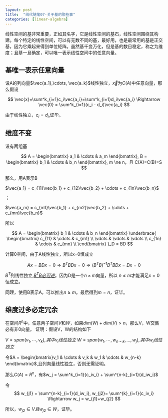 ```yaml
---
layout: post
title:  "线代随笔07-关于基的那些事"
categories: [linear-algebra]
---
```


线性空间的基非常重要，正如其名字，它是线性空间的基石，线性空间围绕其构建。每个特定的线性空间，可以有无数不同的基，最好用，也是最常用的基是正交基，因为它乘起来得到单位矩阵。虽然基千变万化，但是基的数目稳定，称之为维度；且基一旦确定，可以唯一表示线性空间中的任意向量。

## 基唯一表示任意向量
设A的列向量$\vec{a_1},\cdots, \vec{a_k}$线性独立，$\vec{x}$为$C(A)$中任意向量，那么假设

$$
	\vec{x}=\sum^k_{i=1}c_i\vec{a_i}=\sum^k_{i=1}d_i\vec{a_i} \Rightarrow \vec{0} = \sum^k_{i=1}(c_i - d_i)\vec{a_i}
$$

由于线性独立，$c_i=d_i$,证毕。

## 维度不变
设有两组基

$$
	A = \begin{bmatrix} a_1 & \cdots & a_m \end{bmatrix},
	B = \begin{bmatrix} b_1 & \cdots & b_n \end{bmatrix},
	m \ne n，且 C(A)=C(B)=S
$$

那么，用A表示B

$\vec{a_1} = c_{11}\vec{b_1} + c_{12}\vec{b_2} + \cdots + c_{1n}\vec{b_n}$

$\vdots$

$\vec{a_m} = c_{m1}\vec{b_1} + c_{m2}\vec{b_2} + \cdots + c_{mn}\vec{b_n}$

所以 

$$
A = \begin{bmatrix} b_1 & \cdots & b_n \end{bmatrix}
    \underbrace{
		\begin{bmatrix}
			c_{11} & \cdots & c_{m1} \\
			\vdots & \vdots & \vdots \\
			c_{1n} & \cdots & c_{mn} \\
		\end{bmatrix}
	}_D = BD
$$	 

计算0空间，由于A线性独立，所以x=0恒成立

$$
	Ax = BDx=0 \Rightarrow B^TBDx=0 \Rightarrow (B^TB)^{-1}B^TBDx=Dx=0
$$

$B^T$列线性独立,[$B^TB必可逆$](/linear-algebra/2016/03/03/linear-algebra-04-ATA-inverse.html)。因为D是一个$n \times m$向量，所以 $n \le m$才能满足$x=0$恒成立。

同理，使用B表示A，可以推出$n \ge m$。最后得到$m=n$，证毕。

## 维度过多必定冗余
在空间$R^n$中，任意两子空间$V$和$W$，如果$dim(W)+dim(V) \gt n$，那么V，W交集必有非0向量。
证明：假设V，W的结构如下

$V=span({v_1, \cdots, v_k}), 其中v_i线性独立$
$W=span({w_1, \cdots, w_{n-k}, \dots, w_j}), 其中w_i线性独立$

令$A = \begin{bmatrix}v_1 & \cdots & v_k & w_1 & \cdots & w_{n-k} \end{bmatrix}$,且列向量线性独立，否则无需证明。

那么$C(A)=R^n$，有$w_j = \sum^k_{i=1}{c_iv_i} + \sum^{n-k}_{i=1}{d_iw_i}$

令
$$
	w_{j1} = \sum^{n-k}_{i=1}{d_iw_i}, w_{j2}= \sum^{k}_{i=1}{c_iv_i} \Rightarrow  w_j = w_{j1}+w_{j2}
$$

所以，$w_{j2} \in V 且 w_{j2} \in W$，证毕。


